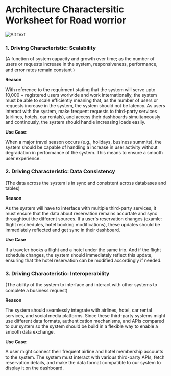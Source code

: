 # Architecture Charactersitic Worksheet for Road worrior 

![Alt text](<Screenshot 2568-03-10 at 11.14.52 PM.png>)

### 1. Driving Characteristic: Scalability 
(A function of system capacity and growth over time; as the number of users or requests increase in the system, responsiveness, performance, and error rates remain constant )

**Reason**

With reference to the requirment stating that the system will serve upto 10,000 + registered users worlwide and work internationally, the system must be able to scale efficiently meaning that, as the number of users or requests increase in the system, the system should not be latency. As users interact with the system, make frequent requests to third-party services (airlines, hotels, car rentals), and access their dashboards simultaneously and continously, the system should handle increasing loads easily.

**Use Case:**

When a major travel season occurs (e.g., holidays, business summits), the system should be capable of handling a increase in user activity without degradation in performance of the system. This means to ensure a smooth user experience. 

### 2. Driving Characteristic: Data Consistency
(The data across the system is in sync and consistent across databases and tables)

**Reason**

As the system will have to interface with multiple third-party services, it must ensure that the data about reservation remains  accurtate and sync throughtout the different sources. If a user's reservation changes (examle: flight reschedules, hotel booking modifications), these updates should be immediately reflected and get sync in their dashboard.

**Use Case**

If a traveler books a flight and a hotel under the same trip. And if the flight schedule changes, the system should immediately reflect this update, ensuring that the hotel reservation can be modified accordingly if needed. 

### 3. Driving Characteristic: Interoperability
(The ability of the system to interface and interact with other systems to complete a business request)

**Reason**

The system should seamlessly integrate with airlines, hotel, car rental services, and social media platforms. Since these third-party systems might use different data formats, authentication mechanisms, and APIs compared to our system so the system should be build in a flexible way to enable a smooth data exchange. 

**Use Case:**

A user might connect their frequent airline and hotel membership accounts to the system. The system must interact with various third-party APIs, fetch reservation details, and make the data format compatible to our system to display it on the dashboard.

